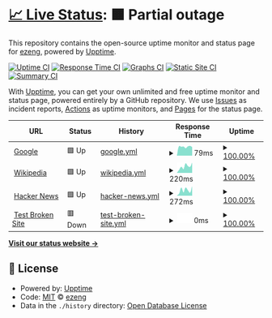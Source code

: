 # [📈 Live Status](https://ezeng.github.io/upptime-ghp): <!--live status--> **🟧 Partial outage**

This repository contains the open-source uptime monitor and status page for [ezeng](https://ezeng.github.io/upptime-ghp), powered by [Upptime](https://github.com/upptime/upptime).

[![Uptime CI](https://github.com/ezeng/upptime-ghp/workflows/Uptime%20CI/badge.svg)](https://github.com/ezeng/upptime-ghp/actions?query=workflow%3A%22Uptime+CI%22)
[![Response Time CI](https://github.com/ezeng/upptime-ghp/workflows/Response%20Time%20CI/badge.svg)](https://github.com/ezeng/upptime-ghp/actions?query=workflow%3A%22Response+Time+CI%22)
[![Graphs CI](https://github.com/ezeng/upptime-ghp/workflows/Graphs%20CI/badge.svg)](https://github.com/ezeng/upptime-ghp/actions?query=workflow%3A%22Graphs+CI%22)
[![Static Site CI](https://github.com/ezeng/upptime-ghp/workflows/Static%20Site%20CI/badge.svg)](https://github.com/ezeng/upptime-ghp/actions?query=workflow%3A%22Static+Site+CI%22)
[![Summary CI](https://github.com/ezeng/upptime-ghp/workflows/Summary%20CI/badge.svg)](https://github.com/ezeng/upptime-ghp/actions?query=workflow%3A%22Summary+CI%22)

With [Upptime](https://upptime.js.org), you can get your own unlimited and free uptime monitor and status page, powered entirely by a GitHub repository. We use [Issues](https://github.com/ezeng/upptime-ghp/issues) as incident reports, [Actions](https://github.com/ezeng/upptime-ghp/actions) as uptime monitors, and [Pages](https://ezeng.github.io/upptime-ghp) for the status page.

<!--start: status pages-->
<!-- This summary is generated by Upptime (https://github.com/upptime/upptime) -->
<!-- Do not edit this manually, your changes will be overwritten -->
<!-- prettier-ignore -->
| URL | Status | History | Response Time | Uptime |
| --- | ------ | ------- | ------------- | ------ |
| <img alt="" src="https://icons.duckduckgo.com/ip3/www.google.com.ico" height="13"> [Google](https://www.google.com) | 🟩 Up | [google.yml](https://github.com/ericqzeng/uptime-ghp/commits/HEAD/history/google.yml) | <details><summary><img alt="Response time graph" src="./graphs/google/response-time-week.png" height="20"> 79ms</summary><br><a href="https://ericqzeng.github.io/uptime-ghp/history/google"><img alt="Response time 102" src="https://img.shields.io/endpoint?url=https%3A%2F%2Fraw.githubusercontent.com%2Fericqzeng%2Fuptime-ghp%2FHEAD%2Fapi%2Fgoogle%2Fresponse-time.json"></a><br><a href="https://ericqzeng.github.io/uptime-ghp/history/google"><img alt="24-hour response time 75" src="https://img.shields.io/endpoint?url=https%3A%2F%2Fraw.githubusercontent.com%2Fericqzeng%2Fuptime-ghp%2FHEAD%2Fapi%2Fgoogle%2Fresponse-time-day.json"></a><br><a href="https://ericqzeng.github.io/uptime-ghp/history/google"><img alt="7-day response time 79" src="https://img.shields.io/endpoint?url=https%3A%2F%2Fraw.githubusercontent.com%2Fericqzeng%2Fuptime-ghp%2FHEAD%2Fapi%2Fgoogle%2Fresponse-time-week.json"></a><br><a href="https://ericqzeng.github.io/uptime-ghp/history/google"><img alt="30-day response time 106" src="https://img.shields.io/endpoint?url=https%3A%2F%2Fraw.githubusercontent.com%2Fericqzeng%2Fuptime-ghp%2FHEAD%2Fapi%2Fgoogle%2Fresponse-time-month.json"></a><br><a href="https://ericqzeng.github.io/uptime-ghp/history/google"><img alt="1-year response time 102" src="https://img.shields.io/endpoint?url=https%3A%2F%2Fraw.githubusercontent.com%2Fericqzeng%2Fuptime-ghp%2FHEAD%2Fapi%2Fgoogle%2Fresponse-time-year.json"></a></details> | <details><summary><a href="https://ericqzeng.github.io/uptime-ghp/history/google">100.00%</a></summary><a href="https://ericqzeng.github.io/uptime-ghp/history/google"><img alt="All-time uptime 100.00%" src="https://img.shields.io/endpoint?url=https%3A%2F%2Fraw.githubusercontent.com%2Fericqzeng%2Fuptime-ghp%2FHEAD%2Fapi%2Fgoogle%2Fuptime.json"></a><br><a href="https://ericqzeng.github.io/uptime-ghp/history/google"><img alt="24-hour uptime 100.00%" src="https://img.shields.io/endpoint?url=https%3A%2F%2Fraw.githubusercontent.com%2Fericqzeng%2Fuptime-ghp%2FHEAD%2Fapi%2Fgoogle%2Fuptime-day.json"></a><br><a href="https://ericqzeng.github.io/uptime-ghp/history/google"><img alt="7-day uptime 100.00%" src="https://img.shields.io/endpoint?url=https%3A%2F%2Fraw.githubusercontent.com%2Fericqzeng%2Fuptime-ghp%2FHEAD%2Fapi%2Fgoogle%2Fuptime-week.json"></a><br><a href="https://ericqzeng.github.io/uptime-ghp/history/google"><img alt="30-day uptime 100.00%" src="https://img.shields.io/endpoint?url=https%3A%2F%2Fraw.githubusercontent.com%2Fericqzeng%2Fuptime-ghp%2FHEAD%2Fapi%2Fgoogle%2Fuptime-month.json"></a><br><a href="https://ericqzeng.github.io/uptime-ghp/history/google"><img alt="1-year uptime 100.00%" src="https://img.shields.io/endpoint?url=https%3A%2F%2Fraw.githubusercontent.com%2Fericqzeng%2Fuptime-ghp%2FHEAD%2Fapi%2Fgoogle%2Fuptime-year.json"></a></details>
| <img alt="" src="https://icons.duckduckgo.com/ip3/en.wikipedia.org.ico" height="13"> [Wikipedia](https://en.wikipedia.org) | 🟩 Up | [wikipedia.yml](https://github.com/ericqzeng/uptime-ghp/commits/HEAD/history/wikipedia.yml) | <details><summary><img alt="Response time graph" src="./graphs/wikipedia/response-time-week.png" height="20"> 220ms</summary><br><a href="https://ericqzeng.github.io/uptime-ghp/history/wikipedia"><img alt="Response time 208" src="https://img.shields.io/endpoint?url=https%3A%2F%2Fraw.githubusercontent.com%2Fericqzeng%2Fuptime-ghp%2FHEAD%2Fapi%2Fwikipedia%2Fresponse-time.json"></a><br><a href="https://ericqzeng.github.io/uptime-ghp/history/wikipedia"><img alt="24-hour response time 349" src="https://img.shields.io/endpoint?url=https%3A%2F%2Fraw.githubusercontent.com%2Fericqzeng%2Fuptime-ghp%2FHEAD%2Fapi%2Fwikipedia%2Fresponse-time-day.json"></a><br><a href="https://ericqzeng.github.io/uptime-ghp/history/wikipedia"><img alt="7-day response time 220" src="https://img.shields.io/endpoint?url=https%3A%2F%2Fraw.githubusercontent.com%2Fericqzeng%2Fuptime-ghp%2FHEAD%2Fapi%2Fwikipedia%2Fresponse-time-week.json"></a><br><a href="https://ericqzeng.github.io/uptime-ghp/history/wikipedia"><img alt="30-day response time 197" src="https://img.shields.io/endpoint?url=https%3A%2F%2Fraw.githubusercontent.com%2Fericqzeng%2Fuptime-ghp%2FHEAD%2Fapi%2Fwikipedia%2Fresponse-time-month.json"></a><br><a href="https://ericqzeng.github.io/uptime-ghp/history/wikipedia"><img alt="1-year response time 208" src="https://img.shields.io/endpoint?url=https%3A%2F%2Fraw.githubusercontent.com%2Fericqzeng%2Fuptime-ghp%2FHEAD%2Fapi%2Fwikipedia%2Fresponse-time-year.json"></a></details> | <details><summary><a href="https://ericqzeng.github.io/uptime-ghp/history/wikipedia">100.00%</a></summary><a href="https://ericqzeng.github.io/uptime-ghp/history/wikipedia"><img alt="All-time uptime 100.00%" src="https://img.shields.io/endpoint?url=https%3A%2F%2Fraw.githubusercontent.com%2Fericqzeng%2Fuptime-ghp%2FHEAD%2Fapi%2Fwikipedia%2Fuptime.json"></a><br><a href="https://ericqzeng.github.io/uptime-ghp/history/wikipedia"><img alt="24-hour uptime 100.00%" src="https://img.shields.io/endpoint?url=https%3A%2F%2Fraw.githubusercontent.com%2Fericqzeng%2Fuptime-ghp%2FHEAD%2Fapi%2Fwikipedia%2Fuptime-day.json"></a><br><a href="https://ericqzeng.github.io/uptime-ghp/history/wikipedia"><img alt="7-day uptime 100.00%" src="https://img.shields.io/endpoint?url=https%3A%2F%2Fraw.githubusercontent.com%2Fericqzeng%2Fuptime-ghp%2FHEAD%2Fapi%2Fwikipedia%2Fuptime-week.json"></a><br><a href="https://ericqzeng.github.io/uptime-ghp/history/wikipedia"><img alt="30-day uptime 100.00%" src="https://img.shields.io/endpoint?url=https%3A%2F%2Fraw.githubusercontent.com%2Fericqzeng%2Fuptime-ghp%2FHEAD%2Fapi%2Fwikipedia%2Fuptime-month.json"></a><br><a href="https://ericqzeng.github.io/uptime-ghp/history/wikipedia"><img alt="1-year uptime 100.00%" src="https://img.shields.io/endpoint?url=https%3A%2F%2Fraw.githubusercontent.com%2Fericqzeng%2Fuptime-ghp%2FHEAD%2Fapi%2Fwikipedia%2Fuptime-year.json"></a></details>
| <img alt="" src="https://icons.duckduckgo.com/ip3/news.ycombinator.com.ico" height="13"> [Hacker News](https://news.ycombinator.com) | 🟩 Up | [hacker-news.yml](https://github.com/ericqzeng/uptime-ghp/commits/HEAD/history/hacker-news.yml) | <details><summary><img alt="Response time graph" src="./graphs/hacker-news/response-time-week.png" height="20"> 272ms</summary><br><a href="https://ericqzeng.github.io/uptime-ghp/history/hacker-news"><img alt="Response time 306" src="https://img.shields.io/endpoint?url=https%3A%2F%2Fraw.githubusercontent.com%2Fericqzeng%2Fuptime-ghp%2FHEAD%2Fapi%2Fhacker-news%2Fresponse-time.json"></a><br><a href="https://ericqzeng.github.io/uptime-ghp/history/hacker-news"><img alt="24-hour response time 457" src="https://img.shields.io/endpoint?url=https%3A%2F%2Fraw.githubusercontent.com%2Fericqzeng%2Fuptime-ghp%2FHEAD%2Fapi%2Fhacker-news%2Fresponse-time-day.json"></a><br><a href="https://ericqzeng.github.io/uptime-ghp/history/hacker-news"><img alt="7-day response time 272" src="https://img.shields.io/endpoint?url=https%3A%2F%2Fraw.githubusercontent.com%2Fericqzeng%2Fuptime-ghp%2FHEAD%2Fapi%2Fhacker-news%2Fresponse-time-week.json"></a><br><a href="https://ericqzeng.github.io/uptime-ghp/history/hacker-news"><img alt="30-day response time 309" src="https://img.shields.io/endpoint?url=https%3A%2F%2Fraw.githubusercontent.com%2Fericqzeng%2Fuptime-ghp%2FHEAD%2Fapi%2Fhacker-news%2Fresponse-time-month.json"></a><br><a href="https://ericqzeng.github.io/uptime-ghp/history/hacker-news"><img alt="1-year response time 306" src="https://img.shields.io/endpoint?url=https%3A%2F%2Fraw.githubusercontent.com%2Fericqzeng%2Fuptime-ghp%2FHEAD%2Fapi%2Fhacker-news%2Fresponse-time-year.json"></a></details> | <details><summary><a href="https://ericqzeng.github.io/uptime-ghp/history/hacker-news">100.00%</a></summary><a href="https://ericqzeng.github.io/uptime-ghp/history/hacker-news"><img alt="All-time uptime 100.00%" src="https://img.shields.io/endpoint?url=https%3A%2F%2Fraw.githubusercontent.com%2Fericqzeng%2Fuptime-ghp%2FHEAD%2Fapi%2Fhacker-news%2Fuptime.json"></a><br><a href="https://ericqzeng.github.io/uptime-ghp/history/hacker-news"><img alt="24-hour uptime 100.00%" src="https://img.shields.io/endpoint?url=https%3A%2F%2Fraw.githubusercontent.com%2Fericqzeng%2Fuptime-ghp%2FHEAD%2Fapi%2Fhacker-news%2Fuptime-day.json"></a><br><a href="https://ericqzeng.github.io/uptime-ghp/history/hacker-news"><img alt="7-day uptime 100.00%" src="https://img.shields.io/endpoint?url=https%3A%2F%2Fraw.githubusercontent.com%2Fericqzeng%2Fuptime-ghp%2FHEAD%2Fapi%2Fhacker-news%2Fuptime-week.json"></a><br><a href="https://ericqzeng.github.io/uptime-ghp/history/hacker-news"><img alt="30-day uptime 100.00%" src="https://img.shields.io/endpoint?url=https%3A%2F%2Fraw.githubusercontent.com%2Fericqzeng%2Fuptime-ghp%2FHEAD%2Fapi%2Fhacker-news%2Fuptime-month.json"></a><br><a href="https://ericqzeng.github.io/uptime-ghp/history/hacker-news"><img alt="1-year uptime 100.00%" src="https://img.shields.io/endpoint?url=https%3A%2F%2Fraw.githubusercontent.com%2Fericqzeng%2Fuptime-ghp%2FHEAD%2Fapi%2Fhacker-news%2Fuptime-year.json"></a></details>
| <img alt="" src="https://icons.duckduckgo.com/ip3/thissitedoesnotexist.koj.co.ico" height="13"> [Test Broken Site](https://thissitedoesnotexist.koj.co) | 🟥 Down | [test-broken-site.yml](https://github.com/ericqzeng/uptime-ghp/commits/HEAD/history/test-broken-site.yml) | <details><summary><img alt="Response time graph" src="./graphs/test-broken-site/response-time-week.png" height="20"> 0ms</summary><br><a href="https://ericqzeng.github.io/uptime-ghp/history/test-broken-site"><img alt="Response time 0" src="https://img.shields.io/endpoint?url=https%3A%2F%2Fraw.githubusercontent.com%2Fericqzeng%2Fuptime-ghp%2FHEAD%2Fapi%2Ftest-broken-site%2Fresponse-time.json"></a><br><a href="https://ericqzeng.github.io/uptime-ghp/history/test-broken-site"><img alt="24-hour response time 0" src="https://img.shields.io/endpoint?url=https%3A%2F%2Fraw.githubusercontent.com%2Fericqzeng%2Fuptime-ghp%2FHEAD%2Fapi%2Ftest-broken-site%2Fresponse-time-day.json"></a><br><a href="https://ericqzeng.github.io/uptime-ghp/history/test-broken-site"><img alt="7-day response time 0" src="https://img.shields.io/endpoint?url=https%3A%2F%2Fraw.githubusercontent.com%2Fericqzeng%2Fuptime-ghp%2FHEAD%2Fapi%2Ftest-broken-site%2Fresponse-time-week.json"></a><br><a href="https://ericqzeng.github.io/uptime-ghp/history/test-broken-site"><img alt="30-day response time 0" src="https://img.shields.io/endpoint?url=https%3A%2F%2Fraw.githubusercontent.com%2Fericqzeng%2Fuptime-ghp%2FHEAD%2Fapi%2Ftest-broken-site%2Fresponse-time-month.json"></a><br><a href="https://ericqzeng.github.io/uptime-ghp/history/test-broken-site"><img alt="1-year response time 0" src="https://img.shields.io/endpoint?url=https%3A%2F%2Fraw.githubusercontent.com%2Fericqzeng%2Fuptime-ghp%2FHEAD%2Fapi%2Ftest-broken-site%2Fresponse-time-year.json"></a></details> | <details><summary><a href="https://ericqzeng.github.io/uptime-ghp/history/test-broken-site">100.00%</a></summary><a href="https://ericqzeng.github.io/uptime-ghp/history/test-broken-site"><img alt="All-time uptime 100.00%" src="https://img.shields.io/endpoint?url=https%3A%2F%2Fraw.githubusercontent.com%2Fericqzeng%2Fuptime-ghp%2FHEAD%2Fapi%2Ftest-broken-site%2Fuptime.json"></a><br><a href="https://ericqzeng.github.io/uptime-ghp/history/test-broken-site"><img alt="24-hour uptime 100.00%" src="https://img.shields.io/endpoint?url=https%3A%2F%2Fraw.githubusercontent.com%2Fericqzeng%2Fuptime-ghp%2FHEAD%2Fapi%2Ftest-broken-site%2Fuptime-day.json"></a><br><a href="https://ericqzeng.github.io/uptime-ghp/history/test-broken-site"><img alt="7-day uptime 100.00%" src="https://img.shields.io/endpoint?url=https%3A%2F%2Fraw.githubusercontent.com%2Fericqzeng%2Fuptime-ghp%2FHEAD%2Fapi%2Ftest-broken-site%2Fuptime-week.json"></a><br><a href="https://ericqzeng.github.io/uptime-ghp/history/test-broken-site"><img alt="30-day uptime 100.00%" src="https://img.shields.io/endpoint?url=https%3A%2F%2Fraw.githubusercontent.com%2Fericqzeng%2Fuptime-ghp%2FHEAD%2Fapi%2Ftest-broken-site%2Fuptime-month.json"></a><br><a href="https://ericqzeng.github.io/uptime-ghp/history/test-broken-site"><img alt="1-year uptime 100.00%" src="https://img.shields.io/endpoint?url=https%3A%2F%2Fraw.githubusercontent.com%2Fericqzeng%2Fuptime-ghp%2FHEAD%2Fapi%2Ftest-broken-site%2Fuptime-year.json"></a></details>

<!--end: status pages-->

[**Visit our status website →**](https://ezeng.github.io/upptime-ghp)

## 📄 License

- Powered by: [Upptime](https://github.com/upptime/upptime)
- Code: [MIT](./LICENSE) © [ezeng](https://ezeng.github.io/upptime-ghp)
- Data in the `./history` directory: [Open Database License](https://opendatacommons.org/licenses/odbl/1-0/)

